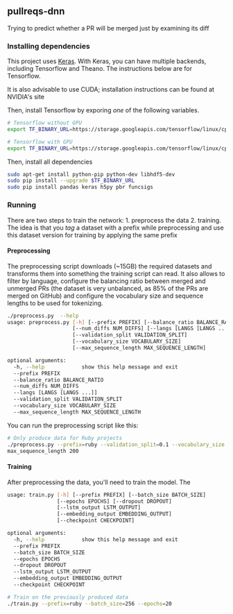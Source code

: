 ## pullreqs-dnn

Trying to predict whether a PR will be merged just by examining its diff

### Installing dependencies

This project uses [Keras](https://keras.io). With Keras, you can have multiple
backends, including Tensorflow and Theano. The instructions below are for
Tensorflow.

It is also advisable to use CUDA; installation instructions can be found at
NVIDIA's site

Then, install Tensorflow by exporing *one* of the following variables.

```bash
# Tensorflow without GPU
export TF_BINARY_URL=https://storage.googleapis.com/tensorflow/linux/cpu/tensorflow-0.12.0rc0-cp27-none-linux_x86_64.whl

# Tensorflow with GPU
export TF_BINARY_URL=https://storage.googleapis.com/tensorflow/linux/cpu/tensorflow-0.12.0rc0-cp27-none-linux_x86_64.whl
```

Then, install all dependencies

```bash
sudo apt-get install python-pip python-dev libhdf5-dev
sudo pip install --upgrade $TF_BINARY_URL
sudo pip install pandas keras h5py pbr funcsigs
```

### Running

There are two steps to train the network: 1. preprocess the data 2. training.
The idea is that you _tag_ a dataset with a prefix while preprocessing
and use this dataset version for training by applying the same prefix

#### Preprocessing

The preprocessing script downloads (~15GB) the required datasets and transforms them into something the training script can read. It also allows to filter
by language, configure the balancing ratio between merged and unmerged PRs (the
dataset is very unbalanced, as 85% of the PRs are merged on GitHub) and
configure the vocabulary size and sequence lengths to be used for tokenizing.

```bash
./preprocess.py  --help
usage: preprocess.py [-h] [--prefix PREFIX] [--balance_ratio BALANCE_RATIO]
                     [--num_diffs NUM_DIFFS] [--langs [LANGS [LANGS ...]]]
                     [--validation_split VALIDATION_SPLIT]
                     [--vocabulary_size VOCABULARY_SIZE]
                     [--max_sequence_length MAX_SEQUENCE_LENGTH]

optional arguments:
  -h, --help            show this help message and exit
  --prefix PREFIX
  --balance_ratio BALANCE_RATIO
  --num_diffs NUM_DIFFS
  --langs [LANGS [LANGS ...]]
  --validation_split VALIDATION_SPLIT
  --vocabulary_size VOCABULARY_SIZE
  --max_sequence_length MAX_SEQUENCE_LENGTH
```

You can run the preprocessing script like this:

```bash
# Only produce data for Ruby projects
./preprocess.py --prefix=ruby --validation_split=0.1 --vocabulary_size 20000 --
max_sequence_length 200
```

#### Training
After preprocessing the data, you'll need to train the model. The

```bash
usage: train.py [-h] [--prefix PREFIX] [--batch_size BATCH_SIZE]
                [--epochs EPOCHS] [--dropout DROPOUT]
                [--lstm_output LSTM_OUTPUT]
                [--embedding_output EMBEDDING_OUTPUT]
                [--checkpoint CHECKPOINT]

optional arguments:
  -h, --help            show this help message and exit
  --prefix PREFIX
  --batch_size BATCH_SIZE
  --epochs EPOCHS
  --dropout DROPOUT
  --lstm_output LSTM_OUTPUT
  --embedding_output EMBEDDING_OUTPUT
  --checkpoint CHECKPOINT
```

```bash
# Train on the previously produced data
./train.py --prefix=ruby --batch_size=256 --epochs=20
```
